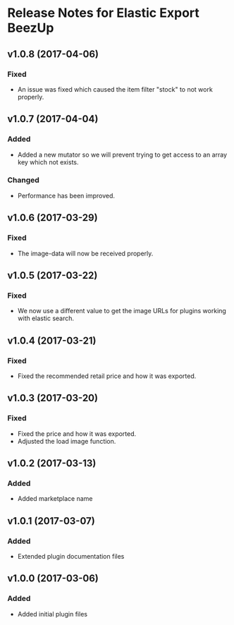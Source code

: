 # Release Notes for Elastic Export BeezUp

## v1.0.8 (2017-04-06)

### Fixed
- An issue was fixed which caused the item filter "stock" to not work properly.

## v1.0.7 (2017-04-04)

### Added
- Added a new mutator so we will prevent trying to get access to an array key which not exists.

### Changed
- Performance has been improved.

## v1.0.6 (2017-03-29)

### Fixed
- The image-data will now be received properly.

## v1.0.5 (2017-03-22)

### Fixed
- We now use a different value to get the image URLs for plugins working with elastic search.

## v1.0.4 (2017-03-21)

### Fixed
- Fixed the recommended retail price and how it was exported.

## v1.0.3 (2017-03-20)

### Fixed
- Fixed the price and how it was exported.
- Adjusted the load image function.

## v1.0.2 (2017-03-13)

### Added
- Added marketplace name

## v1.0.1 (2017-03-07)

### Added
- Extended plugin documentation files

## v1.0.0 (2017-03-06)
 
### Added
- Added initial plugin files